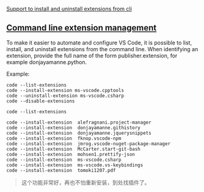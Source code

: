 
[Support to install and uninstall extensions from cli](https://github.com/Microsoft/vscode/issues/691)

## [Command line extension management](https://code.visualstudio.com/docs/editor/extension-gallery#_command-line-extension-management)


To make it easier to automate and configure VS Code, it is possible to list, install, and uninstall extensions from the command line. When identifying an extension, provide the full name of the form publisher.extension, for example donjayamanne.python.

Example:

```
code --list-extensions
code --install-extension ms-vscode.cpptools
code --uninstall-extension ms-vscode.csharp
code --disable-extensions
```


```
code --list-extensions

code --install-extension  alefragnani.project-manager
code --install-extension  donjayamanne.githistory
code --install-extension  donjayamanne.jquerysnippets
code --install-extension  fknop.vscode-npm
code --install-extension  jmrog.vscode-nuget-package-manager
code --install-extension  McCarter.start-git-bash
code --install-extension  mohsen1.prettify-json
code --install-extension  ms-vscode.csharp
code --install-extension  ms-vscode.vs-keybindings
code --install-extension  tomoki1207.pdf

```

> 这个功能非常好，再也不怕重新安装，到处找插件了。